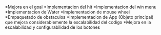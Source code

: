 *Mejora en el goal
*Implementacion del hit
*Implementacion del win menu
*Implementacion de Water
*Implementacion de mouse wheel
*Empaquetado de obstaculos
*Implementacion de App (Objeto principal) que mejora considerablemente la escalabilidad del codigo
*Mejora en la escalabilidad y configurabilidad de los botones